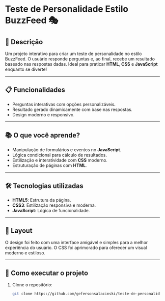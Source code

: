 # Teste de Personalidade Estilo BuzzFeed 🎭

## 🚀 Descrição
Um projeto interativo para criar um teste de personalidade no estilo BuzzFeed. O usuário responde perguntas e, ao final, recebe um resultado baseado nas respostas dadas. Ideal para praticar **HTML**, **CSS** e **JavaScript** enquanto se diverte!

---

## 📋 Funcionalidades
- Perguntas interativas com opções personalizáveis.
- Resultado gerado dinamicamente com base nas respostas.
- Design moderno e responsivo.

---

## 📚 O que você aprende?
- Manipulação de formulários e eventos no **JavaScript**.
- Lógica condicional para cálculo de resultados.
- Estilização e interatividade com **CSS** moderno.
- Estruturação de páginas com **HTML**.

---

## 🛠️ Tecnologias utilizadas
- **HTML5**: Estrutura da página.
- **CSS3**: Estilização responsiva e moderna.
- **JavaScript**: Lógica de funcionalidade.

---

## 🎨 Layout
O design foi feito com uma interface amigável e simples para a melhor experiência do usuário. O CSS foi aprimorado para oferecer um visual moderno e estiloso.

---

## 🚀 Como executar o projeto
1. Clone o repositório:
   ```bash
   git clone https://github.com/gefersonsalacinski/teste-de-personalidade.git
